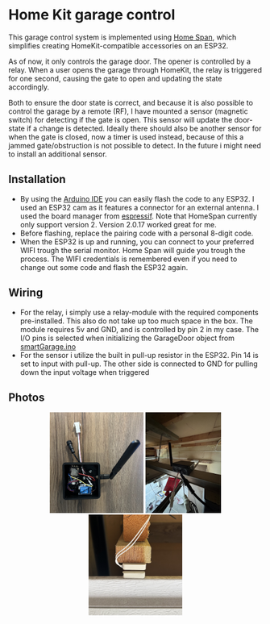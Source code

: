 # Home Kit garage control

This garage control system is implemented using [Home Span](https://github.com/HomeSpan/HomeSpan), which simplifies creating HomeKit-compatible accessories on an ESP32.

As of now, it only controls the garage door. The opener is controlled by a relay. When a user opens the garage through HomeKit, the relay is triggered for one second, causing the gate to open and updating the state accordingly.

Both to ensure the door state is correct, and because it is also possible to control the garage by a remote (RF), I have mounted a sensor (magnetic switch) for detecting if the gate is open. This sensor will update the door-state if a change is detected. Ideally there should also be another sensor for when the gate is closed, now a timer is used instead, because of this a jammed gate/obstruction is not possible to detect. In the future i might need to install an additional sensor.

## Installation

- By using the [Arduino IDE](https://www.arduino.cc/en/software) you can easily flash the code to any ESP32. I used an ESP32 cam as it features a connector for an external antenna.
  I used the board manager from [espressif](https://docs.espressif.com/projects/arduino-esp32/en/latest/installing.html). Note that HomeSpan currently only support version 2. Version 2.0.17 worked great for me.
- Before flashing, replace the pairing code with a personal 8-digit code.
- When the ESP32 is up and running, you can connect to your preferred WIFI trough the serial monitor. Home Span will guide you trough the process. The WIFI credentials is remembered even if you need to change out some code and flash the ESP32 again.

## Wiring

- For the relay, i simply use a relay-module with the required components pre-installed. This also do not take up too much space in the box. The module requires 5v and GND, and is controlled by pin 2 in my case. The I/O pins is selected when initializing the GarageDoor object from [smartGarage.ino](/smartGarage.ino)
- For the sensor i utilize the built in pull-up resistor in the ESP32. Pin 14 is set to input with pull-up. The other side is connected to GND for pulling down the input voltage when triggered

## Photos

<p align="center">
<img src="images/topDown.jpeg" height="200px">
<img src="images/garage.jpeg" height="200px">
<img src="images/magneticSwitch.jpeg" height="200px">
</p>
